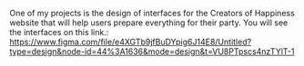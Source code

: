 One of my projects is the design of interfaces for the Creators of Happiness website that will help users prepare everything for their party.
You will see the interfaces on this link.: https://www.figma.com/file/e4XGTb9jfBuDYpig6J14E8/Untitled?type=design&node-id=44%3A1636&mode=design&t=VU8PTpscs4nzTYlT-1
